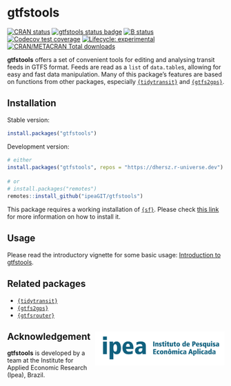 
# gtfstools

[![CRAN
status](https://www.r-pkg.org/badges/version/gtfstools)](https://CRAN.R-project.org/package=gtfstools)
[![gtfstools status
badge](https://dhersz.r-universe.dev/badges/gtfstools)](https://dhersz.r-universe.dev)
[![B
status](https://github.com/ipeaGIT/gtfstools/workflows/R-CMD-check/badge.svg)](https://github.com/ipeaGIT/gtfstools/actions?query=workflow%3AR-CMD-check)
[![Codecov test
coverage](https://codecov.io/gh/ipeaGIT/gtfstools/branch/master/graph/badge.svg)](https://codecov.io/gh/ipeaGIT/gtfstools?branch=master)
[![Lifecycle:
experimental](https://img.shields.io/badge/lifecycle-experimental-orange.svg)](https://lifecycle.r-lib.org/articles/stages.html)
[![CRAN/METACRAN Total
downloads](http://cranlogs.r-pkg.org/badges/grand-total/gtfstools?color=yellow)](https://CRAN.R-project.org/package=gtfstools)

**gtfstools** offers a set of convenient tools for editing and analysing
transit feeds in GTFS format. Feeds are read as a `list` of
`data.table`s, allowing for easy and fast data manipulation. Many of
this package’s features are based on functions from other packages,
especially [`{tidytransit}`](https://github.com/r-transit/tidytransit)
and [`{gtfs2gps}`](https://github.com/ipeaGIT/gtfs2gps).

## Installation

Stable version:

``` r
install.packages("gtfstools")
```

Development version:

``` r
# either
install.packages("gtfstools", repos = "https://dhersz.r-universe.dev")

# or
# install.packages("remotes")
remotes::install_github("ipeaGIT/gtfstools")
```

This package requires a working installation of
[`{sf}`](https://github.com/r-spatial/sf). Please check [this
link](https://github.com/r-spatial/sf#installing) for more information
on how to install it.

## Usage

Please read the introductory vignette for some basic usage:
[Introduction to
gtfstools](https://ipeagit.github.io/gtfstools/articles/gtfstools.html).

## Related packages

-   [`{tidytransit}`](https://github.com/r-transit/tidytransit)
-   [`{gtfs2gps}`](https://github.com/ipeaGIT/gtfs2gps)
-   [`{gtfsrouter}`](https://github.com/ATFutures/gtfs-router)

## Acknowledgement <a href="https://www.ipea.gov.br"><img align="right" src="man/figures/ipea_logo.png" alt="IPEA" width="300" /></a>

**gtfstools** is developed by a team at the Institute for Applied
Economic Research (Ipea), Brazil.
